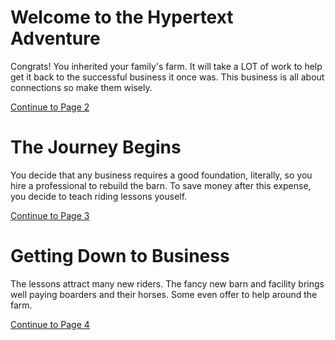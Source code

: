 <!DOCTYPE html>
<html lang="en">
<head>
   <meta charset="UTF-8">
   <title>Introduction</title>
</head>
<body>
   <h1>Welcome to the Hypertext Adventure</h1>
   <p>Congrats! You inherited your family's farm. It will take a LOT of work to help get it back to the successful business it once was. This business is all about connections so make them wisely.</p>
   <p><a href="page2.html">Continue to Page 2</a></p>
</body>
</html>
<!DOCTYPE html>
<html lang="en">
<head>
   <meta charset="UTF-8">
   <title>The Beginning</title>
</head>
<body>
   <h1>The Journey Begins</h1>
   <p>You decide that any business requires a good foundation, literally, so you hire a professional to rebuild the barn. To save money after this expense, you decide to teach riding lessons youself.</p>
   <p><a href="page3.html">Continue to Page 3</a></p>
</body>
</html>
<!DOCTYPE html>
<html lang="en">
<head>
   <meta charset="UTF-8">
   <title>The Middle</title>
</head>
<body>
   <h1>Getting Down to Business</h1>
   <p>The lessons attract many new riders. The fancy new barn and facility brings well paying boarders and their horses. Some even offer to help around the farm.</p>
   <p><a href="page4.html">Continue to Page 4</a></p>
</body>
</html>
